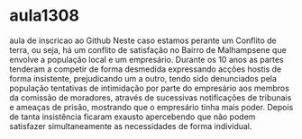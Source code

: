 aula1308
========

aula de inscricao ao Github
Neste caso estamos perante um Conflito de terra, ou seja, há um conflito de satisfação no Bairro de Malhampsene que envolve a população local e um empresário. Durante os 10 anos as partes tenderam a competir de forma desmedida expressando acções hostis de forma insistente, prejudicando um a outro, tendo sido denunciados pela população tentativas de intimidação por parte do empresário aos membros da comissão de moradores, através de sucessivas notificações de tribunais e ameaças de prisão, mostrando que o empresário tinha mais poder. Depois de tanta insistência ficaram exausto apercebendo que não podem satisfazer simultaneamente as necessidades de forma individual.
